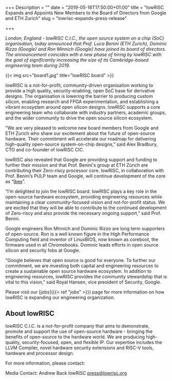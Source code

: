 +++
Description = ""
date = "2019-05-16T17:50:00+01:00"
title = "lowRISC Expands and Appoints New Members to the Board of Directors from Google and ETH Zurich"
slug = "lowrisc-expands-press-release"

+++

_London, England - lowRISC C.I.C., the open source system on a chip (SoC)
organisation, today announced that Prof. Luca Benini (ETH Zurich), Dominic
Rizzo (Google) and Ron Minnich (Google) have joined its board of directors.
The announcement coincides with a new phase of hiring by lowRISC with the goal
of significantly increasing the size of its Cambridge-based engineering team
during 2019._

{{< img src="board1.jpg" title="lowRISC board" >}}

lowRISC is a not-for-profit, community-driven organisation working to provide
a high quality, security-enabling, open SoC base for derivative designs. The
organisation is lowering the barrier to producing custom silicon, enabling
research and FPGA experimentation, and establishing a vibrant ecosystem around
open silicon designs. lowRISC supports a core engineering team who collaborate
with industry partners, academic groups, and the wider community to drive the
open source silicon ecosystem.

"We are very pleased to welcome new board members from Google and ETH Zurich
who share our excitement about the future of open-source hardware. Their
commitment will accelerate our roadmap for delivering high-quality open-source
system-on-chip designs,” said Alex Bradbury, CTO and co-founder of lowRISC
CIC.

lowRISC also revealed that Google are providing support and funding to further
their mission and that Prof. Benini's group at ETH Zürich are contributing
their Zero-riscy processor core. lowRISC, in collaboration with Prof. Benini’s
PULP team and Google, will continue development of the core as
“[Ibex](https://github.com/lowRISC/ibex/)”.

“I’m delighted to join the lowRISC board. lowRISC plays a key role in the
open-source hardware ecosystem, providing engineering resources while
maintaining a clear community-focused vision and not-for-profit status. We are
excited that they will be able to contribute to the continued development of
Zero-riscy and also provide the necessary ongoing support,” said Prof. Benini.

Google engineers Ron Minnich and Dominic Rizzo are long term supporters of
open-source. Ron is a well known figure in the High Performance Computing
field and inventor of LinuxBIOS, now known as coreboot, the firmware used in
all Chromebooks. Dominic leads efforts in open source silicon and security
fobs at Google.

"Google believes that open source is good for everyone. To further our
commitment, we are investing both capital and engineering resources to create
a sustainable open source hardware ecosystem. In addition to engineering
resources, lowRISC provides the community stewardship that is vital to this
vision,” said Royal Hansen, vice president of Security, Google.

Please visit our [jobs]({{< ref "jobs" >}}) page for more
information on how lowRISC is expanding our engineering organization.

## About lowRISC

lowRISC C.I.C. is a not-for-profit company that aims to demonstrate, promote
and support the use of open-source hardware - bringing the benefits of
open-source to the hardware world. We are producing high-quality,
security-focused, open, and flexible IP. Our expertise includes the LLVM
Compiler, novel hardware security extensions and RISC-V tools, hardware and
processor design.

For more information, please contact:

Media Contact:
Andrew Back
lowRISC
press@lowrisc.org
